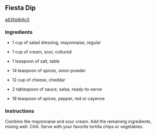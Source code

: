 ## Fiesta Dip

[a83fddb6c5](http://www.food.com/recipe/fiesta-dip-231619)

### Ingredients

 - 1 cup of salad dressing, mayonnaise, regular

 - 1 cup of cream, sour, cultured

 - 1 teaspoon of salt, table

 - 14 teaspoon of spices, onion powder

 - 12 cup of cheese, cheddar

 - 2 tablespoon of sauce, salsa, ready-to-serve

 - 18 teaspoon of spices, pepper, red or cayenne

### Instructions

Combine the mayonnaise and sour cream. Add the remaining ingredients, mixing well. Chill. Serve with your favorite tortilla chips or vegetables.